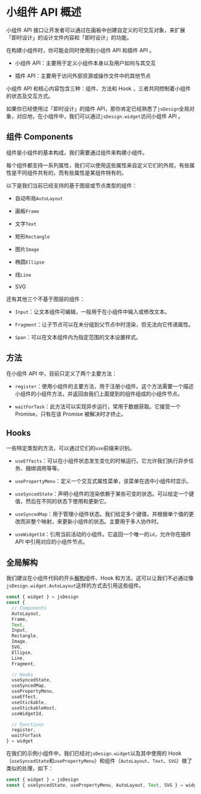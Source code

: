 # 小组件 API 概述

小组件 API 接口让开发者可以通过在画板中创建自定义的可交互对象，来扩展「即时设计」的设计文件内容和「即时设计」的功能。

在构建小组件时，你可能会同时使用到小组件 API 和插件 API 。

- 小组件 API：主要用于定义小组件本身以及用户如何与其交互

- 插件 API：主要用于访问外部资源或操作文件中的其他节点

小组件 API 和核心内容包含三种：组件、方法和 Hook ，三者共同控制着小组件的状态及交互方式。

如果你已经使用过「即时设计」的插件 API，那你肯定已经熟悉了`jsDesign`全局对象，对应地，在小组件中，我们可以通过`jsDesign.widget`访问小组件 API 。

## 组件 Components

组件是小组件的基本构成，我们需要通过组件来构建小组件。

每个组件都支持一系列属性，我们可以使用这些属性来自定义它们的外观，有些属性是不同组件共有的，而有些属性是某组件特有的。

以下是我们当前已经支持的基于图层或节点类型的组件：

- 自动布局`AutoLayout`

- 画板`Frame`

- 文字`Text`

- 矩形`Rectangle`

- 图片`Image`

- 椭圆`Ellipse`

- 线`Line`

- SVG

还有其他三个不基于图层的组件：

- `Input`：让文本组件可编辑，一般用于在小组件中输入或修改文本。

- `Fragment`：让子节点可以在未分组到父节点中时渲染，但无法向它传递属性。

- `Span`：可以在文本组件内为指定范围的文本设置样式。

## 方法

在小组件 API 中，目前只定义了两个主要方法：

- `register`：使用小组件的主要方法，用于注册小组件。这个方法需要一个描述小组件的小组件方法，并返回由我们上面提到的组件组成的小组件节点。

- `waitForTask`：此方法可以实现异步运行，常用于数据获取。它接受一个 Promise，只有在该 Promise 被解决时才终止。

## Hooks

一些特定类型的方法，可以通过它们的`use`前缀来识别。

- `useEffects`：可以在小组件状态发生变化的时候运行。它允许我们执行异步任务、捆绑调用等等。

- `usePropertyMenu`：定义一个交互式属性菜单，该菜单在选中小组件时显示。

- `useSyncedState`：声明小组件的渲染依赖于某些可变的状态。可以给定一个键值，然后在不同的状态下使用和更新它。

- `useSyncedMap`：用于管理小组件状态。我们给定多个键值，并根据单个值的更改而非整个映射，来更新小组件的状态。主要用于多人协作时。

- `useWidgetId`：引用当前活动的小组件。它返回一个唯一的`id`，允许你在插件 API 中引用对应的小组件节点。

## 全局解构

我们建议在小组件代码的开头[解构](https://developer.mozilla.org/en-US/docs/Web/JavaScript/Reference/Operators/Destructuring_assignment#object_destructuring)组件、Hook 和方法，这可以让我们不必通过像`jsDesign.widget.AutoLayout`这样的方式去引用这些组件。



```TypeScript
const { widget } = jsDesign
const {
  // Components
  AutoLayout,
  Frame,
  Text,
  Input,
  Rectangle,
  Image,
  SVG,
  Ellipse,
  Line,
  Fragment,

  // Hooks
  useSyncedState,
  useSyncedMap,
  usePropertyMenu,
  useEffect,
  useStickable,
  useStickableHost,
  useWidgetId,

  // Functions
  register,
  waitForTask
} = widget
```

在我们的示例小组件中，我们已经对`jsDesign.widget`以及其中使用的 Hook（`useSyncedState`和`usePropertyMenu`）和组件（`AutoLayout`、`Text`、`SVG`）做了类似的处理，如下：

```TypeScript
const { widget } = jsDesign
const { useSyncedState, usePropertyMenu, AutoLayout, Text, SVG } = widget
```
